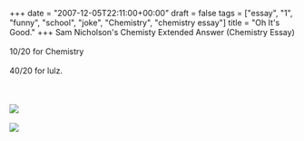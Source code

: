 +++
date = "2007-12-05T22:11:00+00:00"
draft = false
tags = ["essay", "1", "funny", "school", "joke", "Chemistry", "chemistry essay"]
title = "Oh It's Good."
+++
Sam Nicholson's Chemisty Extended Answer (Chemistry Essay)<br/><br/>10/20 for Chemistry<br/><br/>40/20 for lulz.<br/><br/><!--more--><br/><br/><img src="http://theamazingfruitsalad.files.wordpress.com/2007/12/page0001.jpeg" /><br/><br/><img src="http://theamazingfruitsalad.files.wordpress.com/2007/12/page0002.jpeg" /><div class="blogger-post-footer"><img width='1' height='1' src='https://blogger.googleusercontent.com/tracker/5693059957647979680-5624592994820066275?l=cosmiccowbell.blogspot.com' alt='' /></div>